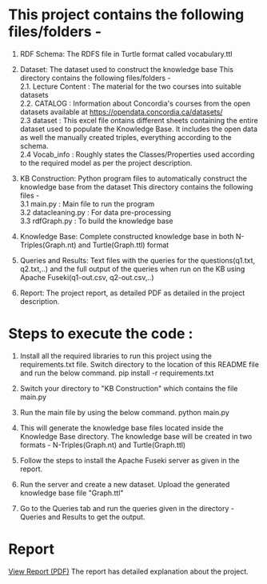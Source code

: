 # This project contains the following files/folders - 

1. RDF Schema: The RDFS file in Turtle format called vocabulary.ttl

2. Dataset: The dataset used to construct the knowledge base
   This directory contains the following files/folders -  
   2.1. Lecture Content : The material for the two courses into suitable datasets  
   2.2. CATALOG : Information about Concordia's courses from the open datasets available at https://opendata.concordia.ca/datasets/  
   2.3 dataset : This excel file ontains different sheets containing the entire dataset used to populate the Knowledge Base. It includes the open data as well the manually created triples, everything according to the schema.   
   2.4 Vocab_info : Roughly states the Classes/Properties used according to the required model as per the project description.   

4. KB Construction: Python program files to automatically construct the knowledge base from the dataset
   This directory contains the following files -     
   3.1 main.py : Main file to run the program  
   3.2 datacleaning.py : For data pre-processing  
   3.3 rdfGraph.py : To build the knowledge base  

5. Knowledge Base: Complete constructed knowledge base in both N-Triples(Graph.nt) and Turtle(Graph.ttl) format

6. Queries and Results: Text files with the queries for the questions(q1.txt, q2.txt,..) and the full output of the queries when run on the KB using Apache Fuseki(q1-out.csv, q2-out.csv,..)

7. Report: The project report, as detailed PDF as detailed in the project description.

# Steps to execute the code : 

1. Install all the required libraries to run this project using the requirements.txt file. Switch directory to the location of this README file and run the below command. 
pip install -r requirements.txt

2. Switch your directory to "KB Construction" which contains the file main.py 

3. Run the main file by using the below command. 
python main.py

4. This will generate the knowledge base files located inside the Knowledge Base directory. The knowledge base will be created in two formats - N-Triples(Graph.nt) and Turtle(Graph.ttl)

5. Follow the steps to install the Apache Fuseki server as given in the report. 

6. Run the server and create a new dataset. Upload the generated knowledge base file "Graph.ttl"

7. Go to the Queries tab and run the queries given in the directory - Queries and Results to get the output.  

# Report
[View Report (PDF)](https://github.com/jatishbhatia/Chatbot-Using-RASA-and-NLP/blob/main/Report/Report.pdf)
The report has detailed explanation about the project.
